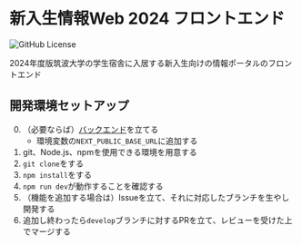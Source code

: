 # 新入生情報Web 2024 フロントエンド
![GitHub License](https://img.shields.io/github/license/ZDK-UTsukuba/hello2024-frontend)

2024年度版筑波大学の学生宿舎に入居する新入生向けの情報ポータルのフロントエンド

## 開発環境セットアップ
0. （必要ならば）[バックエンド](https://github.com/ZDK-UTsukuba/hello2024-backend)を立てる
    * 環境変数の`NEXT_PUBLIC_BASE_URL`に追加する
1. git、Node.js、npmを使用できる環境を用意する
2. `git clone`をする
3. `npm install`をする
4. `npm run dev`が動作することを確認する
5. （機能を追加する場合は）Issueを立て、それに対応したブランチを生やし開発する
6. 追加し終わったら`develop`ブランチに対するPRを立て、レビューを受けた上でマージする
